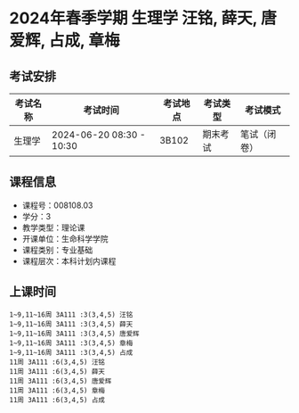 # 2024年春季学期 生理学 汪铭, 薛天, 唐爱辉, 占成, 章梅




## 考试安排

| 考试名称 | 考试时间 | 考试地点 | 考试类型 | 考试模式 |
| -------- | -------- | -------- | -------- | -------- |
| 生理学 | 2024-06-20 08:30 - 10:30 | 3B102 | 期末考试 | 笔试（闭卷） |





## 课程信息

- 课程号：008108.03
- 学分：3
- 教学类型：理论课
- 开课单位：生命科学学院
- 课程类别：专业基础
- 课程层次：本科计划内课程

## 上课时间

```
1~9,11~16周 3A111 :3(3,4,5) 汪铭
1~9,11~16周 3A111 :3(3,4,5) 薛天
1~9,11~16周 3A111 :3(3,4,5) 唐爱辉
1~9,11~16周 3A111 :3(3,4,5) 章梅
1~9,11~16周 3A111 :3(3,4,5) 占成
11周 3A111 :6(3,4,5) 汪铭
11周 3A111 :6(3,4,5) 薛天
11周 3A111 :6(3,4,5) 唐爱辉
11周 3A111 :6(3,4,5) 章梅
11周 3A111 :6(3,4,5) 占成
```

